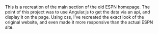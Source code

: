 This is a recreation of the main section of the old ESPN homepage. The point of this project was to use Angular.js to get the data via an api, and display it on the page. Using css, I've recreated the exact look of the original website, and even made it more responsive than the actual ESPN site. 